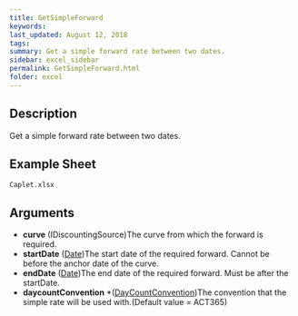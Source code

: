 ```yaml
---
title: GetSimpleForward
keywords:
last_updated: August 12, 2018
tags:
summary: Get a simple forward rate between two dates.
sidebar: excel_sidebar
permalink: GetSimpleForward.html
folder: excel
---
```


## Description
Get a simple forward rate between two dates.

<!--HUMAN EDIT START-->

<!--## Details-->

<!--HUMAN EDIT END-->

## Example Sheet

    Caplet.xlsx

## Arguments

* **curve** (IDiscountingSource)The curve from which the forward is required.
* **startDate** ([Date](Date.html))The start date of the required forward.  Cannot be before the anchor date of the curve.
* **endDate** ([Date](Date.html))The end date of the required forward.  Must be after the startDate.
* **daycountConvention** *([DayCountConvention](DayCountConvention.html))The convention that the simple rate will be used with.(Default value = ACT365)

<!--HUMAN EDIT START-->

<!--## Validation-->

<!--HUMAN EDIT END-->

